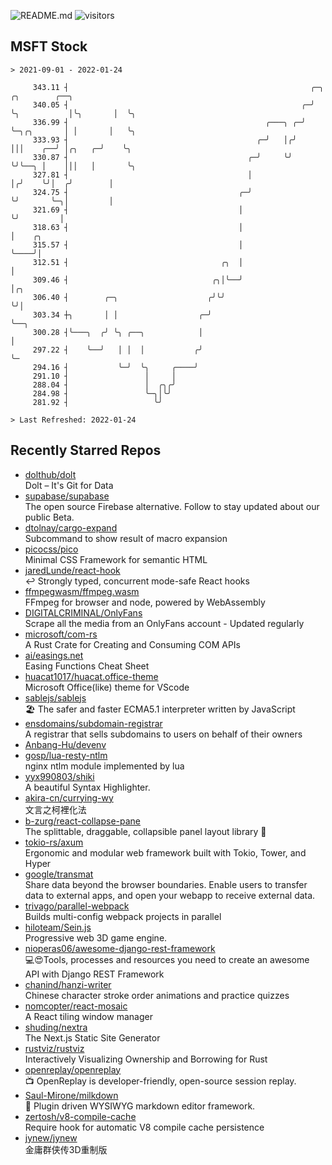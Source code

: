 ![README.md](https://github.com/Gerhut/Gerhut/workflows/README.md/badge.svg)
![visitors](https://visitors.vercel.app/Gerhut/Gerhut?token=8cf69d1f6813d272ef062726b6070c9be4ff72038cfe5a7ded7384a8da65d866)

## MSFT Stock

```
> 2021-09-01 - 2022-01-24

     343.11 ┤                                                      ╭─╮            ╭╮        ╭──╮                 
     340.05 ┤                                                    ╭─╯ ╰╮           │╰╮       │  ╰╮                
     336.99 ┤                                            ╭───╮ ╭─╯    ╰─╮╭╮       │ │       │   ╰╮               
     333.93 ┤                                          ╭─╯   │╭╯        │││    ╭──╯ │╭╮   ╭─╯    ╰╮              
     330.87 ┤                                        ╭─╯     ╰╯         ╰╯╰──╮ │    │││   │       ╰╮             
     327.81 ┤                                        │                       │╭╯    ╰╯│  ╭╯        │             
     324.75 ┤                                      ╭─╯                       ╰╯       ╰─╮│         │             
     321.69 ┤                                      │                                    ╰╯         │             
     318.63 ┤                                      │                                               │    ╭╮       
     315.57 ┤                                      │                                               ╰────╯│       
     312.51 ┤                                  ╭╮  │                                                     │       
     309.46 ┤                                ╭╮│╰──╯                                                     │╭╮     
     306.40 ┤        ╭─╮                    ╭╯╰╯                                                         ╰╯│     
     303.34 ┼╮       │ │                  ╭─╯                                                              ╰──╮  
     300.28 ┤╰───╮  ╭╯ ╰╮ ╭──╮            │                                                                   │  
     297.22 ┤    ╰──╯   │ │  │           ╭╯                                                                   ╰─ 
     294.16 ┤           ╰─╯  ╰╮     ╭────╯                                                                       
     291.10 ┤                 │     │                                                                            
     288.04 ┤                 │  ╭╮╭╯                                                                            
     284.98 ┤                 ╰─╮│╰╯                                                                             
     281.92 ┤                   ╰╯                                                                               

> Last Refreshed: 2022-01-24
```

## Recently Starred Repos

- [dolthub/dolt](https://github.com/dolthub/dolt)  
  Dolt – It's Git for Data
- [supabase/supabase](https://github.com/supabase/supabase)  
  The open source Firebase alternative. Follow to stay updated about our public Beta.
- [dtolnay/cargo-expand](https://github.com/dtolnay/cargo-expand)  
  Subcommand to show result of macro expansion
- [picocss/pico](https://github.com/picocss/pico)  
  Minimal CSS Framework for semantic HTML
- [jaredLunde/react-hook](https://github.com/jaredLunde/react-hook)  
  ↩ Strongly typed, concurrent mode-safe React hooks
- [ffmpegwasm/ffmpeg.wasm](https://github.com/ffmpegwasm/ffmpeg.wasm)  
  FFmpeg for browser and node, powered by WebAssembly
- [DIGITALCRIMINAL/OnlyFans](https://github.com/DIGITALCRIMINAL/OnlyFans)  
  Scrape all the media from an OnlyFans account - Updated regularly
- [microsoft/com-rs](https://github.com/microsoft/com-rs)  
  A Rust Crate for Creating and Consuming COM APIs
- [ai/easings.net](https://github.com/ai/easings.net)  
  Easing Functions Cheat Sheet
- [huacat1017/huacat.office-theme](https://github.com/huacat1017/huacat.office-theme)  
  Microsoft Office(like) theme for VScode
- [sablejs/sablejs](https://github.com/sablejs/sablejs)  
  🏖️ The safer and faster ECMA5.1 interpreter written by JavaScript
- [ensdomains/subdomain-registrar](https://github.com/ensdomains/subdomain-registrar)  
  A registrar that sells subdomains to users on behalf of their owners
- [Anbang-Hu/devenv](https://github.com/Anbang-Hu/devenv)  
- [gosp/lua-resty-ntlm](https://github.com/gosp/lua-resty-ntlm)  
  nginx ntlm module implemented by lua
- [yyx990803/shiki](https://github.com/yyx990803/shiki)  
  A beautiful Syntax Highlighter.
- [akira-cn/currying-wy](https://github.com/akira-cn/currying-wy)  
  文言之柯裡化法
- [b-zurg/react-collapse-pane](https://github.com/b-zurg/react-collapse-pane)  
  The splittable, draggable, collapsible panel layout library 🎉
- [tokio-rs/axum](https://github.com/tokio-rs/axum)  
  Ergonomic and modular web framework built with Tokio, Tower, and Hyper
- [google/transmat](https://github.com/google/transmat)  
  Share data beyond the browser boundaries. Enable users to transfer data to external apps, and open your webapp to receive external data.
- [trivago/parallel-webpack](https://github.com/trivago/parallel-webpack)  
  Builds multi-config webpack projects in parallel
- [hiloteam/Sein.js](https://github.com/hiloteam/Sein.js)  
  Progressive web 3D game engine.
- [nioperas06/awesome-django-rest-framework](https://github.com/nioperas06/awesome-django-rest-framework)  
   💻😍Tools, processes and resources you need to create an awesome API with Django REST Framework
- [chanind/hanzi-writer](https://github.com/chanind/hanzi-writer)  
  Chinese character stroke order animations and practice quizzes
- [nomcopter/react-mosaic](https://github.com/nomcopter/react-mosaic)  
  A React tiling window manager
- [shuding/nextra](https://github.com/shuding/nextra)  
  The Next.js Static Site Generator
- [rustviz/rustviz](https://github.com/rustviz/rustviz)  
  Interactively Visualizing Ownership and Borrowing for Rust
- [openreplay/openreplay](https://github.com/openreplay/openreplay)  
  :tv: OpenReplay is developer-friendly, open-source session replay.
- [Saul-Mirone/milkdown](https://github.com/Saul-Mirone/milkdown)  
  🍼 Plugin driven WYSIWYG  markdown editor framework.
- [zertosh/v8-compile-cache](https://github.com/zertosh/v8-compile-cache)  
  Require hook for automatic V8 compile cache persistence
- [jynew/jynew](https://github.com/jynew/jynew)  
  金庸群侠传3D重制版

